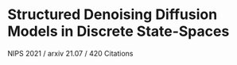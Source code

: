 Structured Denoising Diffusion Models in Discrete State-Spaces
===
NIPS 2021 / arxiv 21.07 / 420 Citations
####

